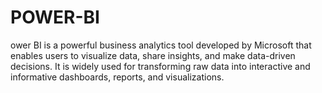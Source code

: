 # POWER-BI
ower BI is a powerful business analytics tool developed by Microsoft that enables users to visualize data, share insights, and make data-driven decisions. It is widely used for transforming raw data into interactive and informative dashboards, reports, and visualizations. 
